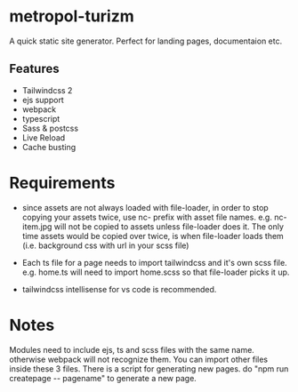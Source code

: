 # metropol-turizm
A quick static site generator. Perfect for landing pages, documentaion etc.

## Features
- Tailwindcss 2
- ejs support
- webpack
- typescript
- Sass & postcss
- Live Reload
- Cache busting

# Requirements
- since assets are not always loaded with file-loader, in order to stop copying your assets twice, use nc- prefix with asset file names. e.g. nc-item.jpg will not be copied to assets unless file-loader does it. The only time assets would be copied over twice, is when file-loader loads them (i.e. background css with url in your scss file)

- Each ts file for a page needs to import tailwindcss and it's own scss file. e.g. home.ts will need to import home.scss so that file-loader picks it up.

- tailwindcss intellisense for vs code is recommended.

# Notes
Modules need to include ejs, ts and scss files with the same name. otherwise webpack will not recognize them. You can import other files inside these 3 files. There is a script for generating new pages. do "npm run createpage -- pagename" to generate a new page.
